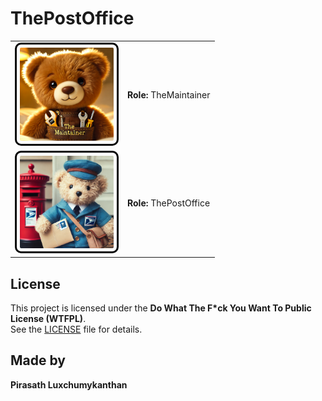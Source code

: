 # **ThePostOffice**  
<table>
    <tr style="border: none;">
    <td>
      <img src="https://github.com/we-make-software/TheMaintainer/blob/main/profile.png" alt="Worker Profile" width="150" 
           style="border: 3px solid black; border-radius: 10px; padding: 5px;">
    </td>
    <td>
      <strong>Role:</strong> TheMaintainer
    </td>
  </tr>
  <tr style="border: none;">
    <td>
      <img src="profile.png" alt="Worker Profile" width="150" 
           style="border: 3px solid black; border-radius: 10px; padding: 5px;">
    </td>
    <td>
      <strong>Role:</strong> ThePostOffice
    </td>
  </tr>
</table>

## License
This project is licensed under the **Do What The F*ck You Want To Public License (WTFPL)**.  
See the [LICENSE](LICENSE) file for details.

## **Made by**  
**Pirasath Luxchumykanthan**  